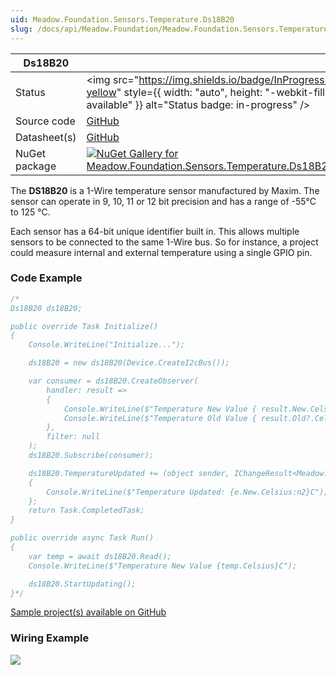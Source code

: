 ```yaml
---
uid: Meadow.Foundation.Sensors.Temperature.Ds18B20
slug: /docs/api/Meadow.Foundation/Meadow.Foundation.Sensors.Temperature.Ds18B20
---
```


| Ds18B20 | |
|--------|--------|
| Status | <img src="https://img.shields.io/badge/InProgress-yellow" style={{ width: "auto", height: "-webkit-fill-available" }} alt="Status badge: in-progress" /> |
| Source code | [GitHub](https://github.com/WildernessLabs/Meadow.Foundation/tree/main/Source/Meadow.Foundation.Peripherals/Sensors.Temperature.Ds18B20) |
| Datasheet(s) | [GitHub](https://github.com/WildernessLabs/Meadow.Foundation/tree/main/Source/Meadow.Foundation.Peripherals/Sensors.Temperature.Ds18B20/Datasheet) |
| NuGet package | <a href="https://www.nuget.org/packages/Meadow.Foundation.Sensors.Temperature.Ds18B20/" target="_blank"><img src="https://img.shields.io/nuget/v/Meadow.Foundation.Sensors.Temperature.Ds18B20.svg?label=Meadow.Foundation.Sensors.Temperature.Ds18B20" alt="NuGet Gallery for Meadow.Foundation.Sensors.Temperature.Ds18B20" /></a> |

The **DS18B20** is a 1-Wire temperature sensor manufactured by Maxim.  The sensor can operate in 9, 10, 11 or 12 bit precision and has a range of -55&deg;C to 125 &deg;C.

Each sensor has a 64-bit unique identifier built in.  This allows multiple sensors to be connected to the same 1-Wire bus.  So for instance, a project could measure internal and external temperature using a single GPIO pin.

### Code Example

```csharp
/*
Ds18B20 ds18B20;

public override Task Initialize()
{
    Console.WriteLine("Initialize...");

    ds18B20 = new ds18B20(Device.CreateI2cBus());

    var consumer = ds18B20.CreateObserver(
        handler: result =>
        {
            Console.WriteLine($"Temperature New Value { result.New.Celsius}C");
            Console.WriteLine($"Temperature Old Value { result.Old?.Celsius}C");
        },
        filter: null
    );
    ds18B20.Subscribe(consumer);

    ds18B20.TemperatureUpdated += (object sender, IChangeResult<Meadow.Units.Temperature> e) =>
    {
        Console.WriteLine($"Temperature Updated: {e.New.Celsius:n2}C");
    };
    return Task.CompletedTask;
}

public override async Task Run()
{
    var temp = await ds18B20.Read();
    Console.WriteLine($"Temperature New Value {temp.Celsius}C");

    ds18B20.StartUpdating();
}*/

```

[Sample project(s) available on GitHub](https://github.com/WildernessLabs/Meadow.Foundation/tree/main/Source/Meadow.Foundation.Peripherals/Sensors.Temperature.Ds18B20/Samples/Ds18B20_Sample)

### Wiring Example

<img src="/API_Assets/Meadow.Foundation.Sensors.Temperature.Ds18B20/Ds18B20_Fritzing.png" />




